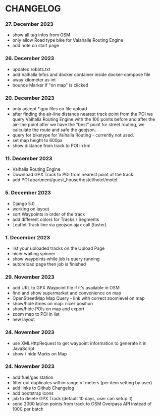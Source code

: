 # CHANGELOG

### 27. December 2023

  * show all tag infos from OSM
  * only allow Road type bike for Valahalle Routing Engine
  * add note on start page

### 26. December 2023

  * updated robots.txt
  * add Valhalla Infos and docker container inside docker-compose file
  * away kilometer as int
  * bounce Marker if "on map" is clicked

### 20. December 2023

  * only accept *.gpx files on file upload
  * after finding the air-line distance nearest track point from the POI
    we query Valhalla Routing Engine with the 100 points before and after the air-line point
    after we have the "best" point for street routing, we calculate the route and safe the
    geojson.
  * query for biketype for Valhalla Routing - currently not used.
  * set map height to 600px
  * show distance from track to POI in km

### 11. December 2023

  * Valhalla Routing Engine
  * Download GPX Track to POI from nearest point of the track
  * add POI apartment/guest_house/hostel/hotel/motel

### 5. December 2023

 * Django 5.0
 * working on layout
 * sort Waypoints in order of the track
 * add different colors for Tracks / Segments
 * Leaflet Track line via geojson ajax call (faster)

### 1. December 2023

 * list your uploaded tracks on the Upload Page
 * nicer waiting spinner
 * show waypoints while job is query running
 * autoreload page then job is finished

### 29. November 2023

 * add URL to GPX Waypoint file if it's available in OSM
 * find and show supermarket and convenience on map
 * OpenStreetMap Map Query - link with correct zoomlevel on map
 * show/hide itmes on map: nicer position
 * show/hide POIs on map and export
 * zoom map to POI in list
 * new layout

### 24. November 2023

 * use XMLHttpRequest to get waypoint information to generate it in JavaScript
 * show / hide Marks on Map

### 24. November 2023

 * add fuel/gas station
 * filter out duplicates within range of meters (per item setting by user)
 * add links to Github Changelog
 * add bootstrap Icons
 * job to delete GPX Track (default 10 days, user can setup it)
 * send 2000 lat/lon points from track to OSM Overpass API instead of 1000 per batch
 
